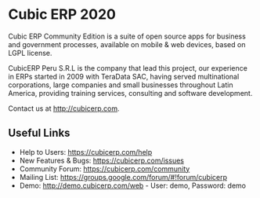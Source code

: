 # Cubic ERP 2020

Cubic ERP Community Edition is a suite of open source apps for business and government processes, available on mobile & web devices, based on LGPL license.

CubicERP Peru S.R.L is the company that lead this project, our experience in ERPs started in 2009 with TeraData SAC, having served multinational corporations, large companies and small businesses throughout Latin America, providing training services, consulting and software development. 

Contact us at http://cubicerp.com.

Useful Links
------------
* Help to Users: https://cubicerp.com/help
* New Features & Bugs: https://cubicerp.com/issues
* Community Forum: https://cubicerp.com/community
* Mailing List: https://groups.google.com/forum/#!forum/cubicerp
* Demo: http://demo.cubicerp.com/web - User: demo, Password: demo
